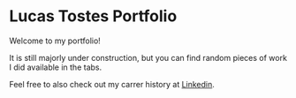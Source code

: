 # Lucas Tostes Portfolio

Welcome to my portfolio!

It is still majorly under construction, but you can find random pieces of work I did available in the tabs.

Feel free to also check out my carrer history at [Linkedin](https://www.linkedin.com/in/lucasrmtostes/).
